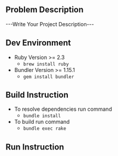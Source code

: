 ## Problem Description
---Write Your Project Description---

## Dev Environment
- Ruby Version >= 2.3
  * `brew install ruby`
- Bundler Version >= 1.15.1
  * `gem install bundler`

## Build Instruction
- To resolve dependencies run command
  * `bundle install`
- To build run command
  * `bundle exec rake`
  
## Run Instruction
